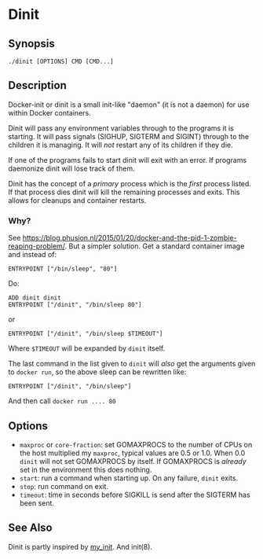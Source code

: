 # Dinit

## Synopsis

    ./dinit [OPTIONS] CMD [CMD...]

## Description

Docker-init or dinit is a small init-like "daemon" (it is not a daemon) for use
within Docker containers.

Dinit will pass any environment variables through to the programs it is
starting. It will pass signals (SIGHUP, SIGTERM and SIGINT) through to the
children it is managing. It will *not* restart any of its children if they die.

If one of the programs fails to start dinit will exit with an error. If programs
daemonize dinit will lose track of them.

Dinit has the concept of a *primary* process which is the *first* process
listed. If that process dies dinit will kill the remaining processes and
exits. This allows for cleanups and container restarts.

### Why?

See <https://blog.phusion.nl/2015/01/20/docker-and-the-pid-1-zombie-reaping-problem/>.
But a simpler solution. Get a standard container image and instead of:

    ENTRYPOINT ["/bin/sleep", "80"]

Do:

    ADD dinit dinit
    ENTRYPOINT ["/dinit", "/bin/sleep 80"]

or

    ENTRYPOINT ["/dinit", "/bin/sleep $TIMEOUT"]

Where `$TIMEOUT` will be expanded by `dinit` itself.

The last command in the list given to `dinit` will *also* get the arguments given
to `docker run`, so the above sleep can be rewritten like:

    ENTRYPOINT ["/dinit", "/bin/sleep"]

And then call `docker run .... 80`

## Options

* `maxproc` or `core-fraction`: set GOMAXPROCS to the number of CPUs on the host
  multiplied my `maxproc`, typical values are 0.5 or 1.0. When 0.0 `dinit` will
  not set GOMAXPROCS by itself. If GOMAXPROCS is *already* set in the environment
  this does nothing.
* `start`: run a command when starting up. On any failure, `dinit` exits.
* `stop`: run command on exit.
* `timeout`: time in seconds before SIGKILL is send after the SIGTERM has been sent.

## See Also

Dinit is partly inspired by
[my_init](https://github.com/phusion/baseimage-docker/blob/master/image/bin/my_init). And init(8).
